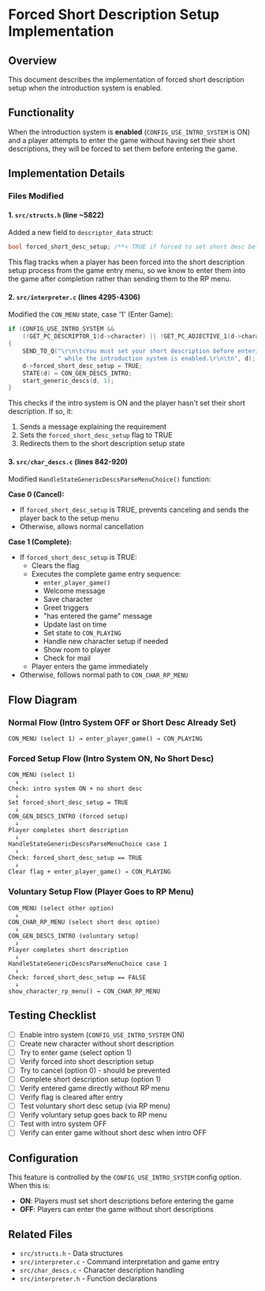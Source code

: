 # Forced Short Description Setup Implementation

## Overview
This document describes the implementation of forced short description setup when the introduction system is enabled.

## Functionality
When the introduction system is **enabled** (`CONFIG_USE_INTRO_SYSTEM` is ON) and a player attempts to enter the game without having set their short descriptions, they will be forced to set them before entering the game.

## Implementation Details

### Files Modified

#### 1. `src/structs.h` (line ~5822)
Added a new field to `descriptor_data` struct:
```c
bool forced_short_desc_setup; /**< TRUE if forced to set short desc before game entry */
```

This flag tracks when a player has been forced into the short description setup process from the game entry menu, so we know to enter them into the game after completion rather than sending them to the RP menu.

#### 2. `src/interpreter.c` (lines 4295-4306)
Modified the `CON_MENU` state, case '1' (Enter Game):
```c
if (CONFIG_USE_INTRO_SYSTEM && 
    (!GET_PC_DESCRIPTOR_1(d->character) || !GET_PC_ADJECTIVE_1(d->character)))
{
    SEND_TO_Q("\r\n\tcYou must set your short description before entering the game"
              " while the introduction system is enabled.\r\n\tn", d);
    d->forced_short_desc_setup = TRUE;
    STATE(d) = CON_GEN_DESCS_INTRO;
    start_generic_descs(d, 1);
}
```

This checks if the intro system is ON and the player hasn't set their short description. If so, it:
1. Sends a message explaining the requirement
2. Sets the `forced_short_desc_setup` flag to TRUE
3. Redirects them to the short description setup state

#### 3. `src/char_descs.c` (lines 842-920)
Modified `HandleStateGenericDescsParseMenuChoice()` function:

**Case 0 (Cancel):**
- If `forced_short_desc_setup` is TRUE, prevents canceling and sends the player back to the setup menu
- Otherwise, allows normal cancellation

**Case 1 (Complete):**
- If `forced_short_desc_setup` is TRUE:
  - Clears the flag
  - Executes the complete game entry sequence:
    - `enter_player_game()`
    - Welcome message
    - Save character
    - Greet triggers
    - "has entered the game" message
    - Update last on time
    - Set state to `CON_PLAYING`
    - Handle new character setup if needed
    - Show room to player
    - Check for mail
  - Player enters the game immediately
- Otherwise, follows normal path to `CON_CHAR_RP_MENU`

## Flow Diagram

### Normal Flow (Intro System OFF or Short Desc Already Set)
```
CON_MENU (select 1) → enter_player_game() → CON_PLAYING
```

### Forced Setup Flow (Intro System ON, No Short Desc)
```
CON_MENU (select 1) 
  ↓
Check: intro system ON + no short desc
  ↓
Set forced_short_desc_setup = TRUE
  ↓
CON_GEN_DESCS_INTRO (forced setup)
  ↓
Player completes short description
  ↓
HandleStateGenericDescsParseMenuChoice case 1
  ↓
Check: forced_short_desc_setup == TRUE
  ↓
Clear flag + enter_player_game() → CON_PLAYING
```

### Voluntary Setup Flow (Player Goes to RP Menu)
```
CON_MENU (select other option)
  ↓
CON_CHAR_RP_MENU (select short desc option)
  ↓
CON_GEN_DESCS_INTRO (voluntary setup)
  ↓
Player completes short description
  ↓
HandleStateGenericDescsParseMenuChoice case 1
  ↓
Check: forced_short_desc_setup == FALSE
  ↓
show_character_rp_menu() → CON_CHAR_RP_MENU
```

## Testing Checklist

- [ ] Enable intro system (`CONFIG_USE_INTRO_SYSTEM` ON)
- [ ] Create new character without short description
- [ ] Try to enter game (select option 1)
- [ ] Verify forced into short description setup
- [ ] Try to cancel (option 0) - should be prevented
- [ ] Complete short description setup (option 1)
- [ ] Verify entered game directly without RP menu
- [ ] Verify flag is cleared after entry
- [ ] Test voluntary short desc setup (via RP menu)
- [ ] Verify voluntary setup goes back to RP menu
- [ ] Test with intro system OFF
- [ ] Verify can enter game without short desc when intro OFF

## Configuration
This feature is controlled by the `CONFIG_USE_INTRO_SYSTEM` config option. When this is:
- **ON**: Players must set short descriptions before entering the game
- **OFF**: Players can enter the game without short descriptions

## Related Files
- `src/structs.h` - Data structures
- `src/interpreter.c` - Command interpretation and game entry
- `src/char_descs.c` - Character description handling
- `src/interpreter.h` - Function declarations
